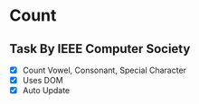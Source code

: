# Count
## Task By IEEE Computer Society
- [x] Count Vowel, Consonant, Special Character
- [x] Uses DOM
- [x] Auto Update
